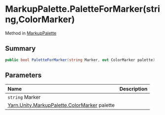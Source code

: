 # MarkupPalette.PaletteForMarker(string,ColorMarker)

Method in [MarkupPalette](/docs/api/csharp/yarn.unity.markuppalette.md)

## Summary



```csharp
public bool PaletteForMarker(string Marker, out ColorMarker palette)
```

## Parameters

|Name|Description|
|:---|:---|
|`string` Marker||
|[Yarn.Unity.MarkupPalette.ColorMarker](/docs/api/csharp/yarn.unity.markuppalette.colormarker.md) palette||

